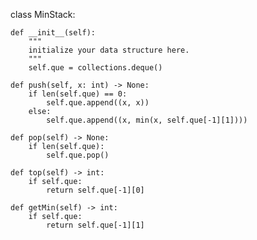 class MinStack:

    def __init__(self):
        """
        initialize your data structure here.
        """
        self.que = collections.deque()

    def push(self, x: int) -> None:
        if len(self.que) == 0:
            self.que.append((x, x))
        else:
            self.que.append((x, min(x, self.que[-1][1])))

    def pop(self) -> None:
        if len(self.que):
            self.que.pop()

    def top(self) -> int:
        if self.que:
            return self.que[-1][0]        

    def getMin(self) -> int:
        if self.que:
            return self.que[-1][1]
